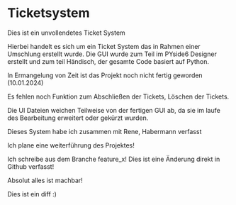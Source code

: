 # Ticketsystem
Dies ist ein unvollendetes Ticket System

Hierbei handelt es sich um ein Ticket System das in Rahmen einer Umschlung erstellt wurde.
Die GUI wurde zum Teil im PYside6 Designer erstellt und zum teil Händisch, der gesamte Code basiert auf Python.

In Ermangelung von Zeit ist das Projekt noch nicht fertig geworden (10.01.2024)

Es fehlen noch Funktion zum Abschließen der Tickets, Löschen der Tickets.

Die UI Dateien weichen Teilweise von der fertigen GUI ab, da sie im laufe des Bearbeitung erweitert oder gekürzt wurden.

Dieses System habe ich zusammen mit Rene, Habermann verfasst

Ich plane eine weiterführung des Projektes!

Ich schreibe aus dem Branche feature_x!
Dies ist eine Änderung direkt in Github verfasst!


Absolut alles ist machbar!

Dies ist ein diff :)
